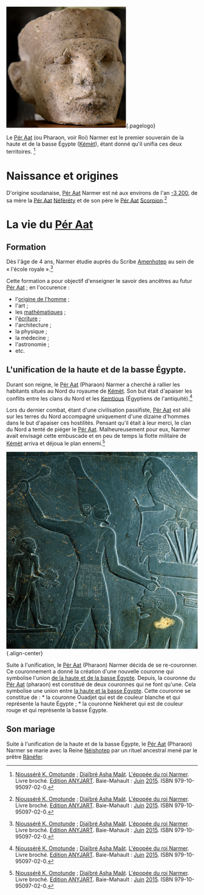<!-- TITLE: Narmer -->
<!-- SUBTITLE: Présentation du Pér Aat Narmer -->
![Pharao Narmer](/uploads/personnalite/pharao-narmer.png "Tête en calcaire du Pharaon Narmer"){.pagelogo}

Le [Pér Aat](/personnalite/titre/per-aat) (ou Pharaon, voir Roi) Narmer est le premier souverain de la haute et de la basse Égypte ([Kémèt](/geographie/empire/afrique/nord-est/kmt)), étant donné qu'il unifia ces deux territoires. [^1]

# Naissance et origines
D'origine soudanaise, [Pér Aat](/personnalite/titre/per-aat) Narmer est né aux environs de l'an [-3 200](/histoire/date/calendrier-gregorien/par-an/-3200), de sa mère la [Pér Aat](/personnalite/titre/per-aat) [Néfèréty](/personnalite/femme/noble/souveraine/pharaon/afrique/nord-est/kmt/neferety) et de son père le [Pér Aat](/personnalite/titre/per-aat) [Scorpion](/personnalite/le-roi-scorpion).[^1]

# La vie du [Pér Aat](/personnalite/titre/per-aat)
## Formation
Dès l'âge de 4 ans, Narmer étudie auprès du Scribe [Amenhotep](/personnalite/homme/savant/afrique/nord-est/empire/kmt/amenhotep) au sein de « l'école royale ».[^1]

Cette formation a pour objectif d'enseigner le savoir des ancêtres au futur [Pér Aat](/personnalite/titre/per-aat) ; en l'occurence :
* l'[origine de l'homme](/histoire/afrique/les-origines-de-l-humanite) ;
* l'art ;
* les [mathématiques](/mathematiques/mathematiques-africaines) ;
* l'[écriture](/ecriture/hieroglyphe/mdw-ntr) ;
* l'architecture ;
* la physique ;
* la médecine ;
* l'astronomie ;
* etc.

## L'unification de la haute et de la basse Égypte.
Durant son reigne, le [Pér Aat](/personnalite/titre/per-aat) (Pharaon) Narmer a cherché à rallier les habitants situés au Nord du royaume de [Kémèt](/geographie/empire/afrique/nord-est/kmt). Son but était d'apaiser les conflits entre les clans du Nord et les [Kemtious](/peuple/kemtiou) (Égyptiens de l'antiquité).[^1]

Lors du dernier combat, étant d'une civilisation passifiste, [Pér Aat](/personnalite/titre/per-aat) est allé sur les terres du Nord accompagné uniquement d'une dizaine d'hommes dans le but d'apaiser ces hostilités.
Pensant qu'il était à leur merci, le clan du Nord a tenté de piéger le [Pér Aat](/personnalite/titre/per-aat). Malheureusement pour eux, Narmer avait envisagé cette embuscade et en peu de temps la flotte militaire de [Kémèt](/geographie/empire/afrique/nord-est/kmt) arriva et déjoua le plan ennemi.[^1]

![King Narmer](/uploads/personnalite/king-narmer.jpg "Le Pharaon Narmer sur la Palette de Narmer"){.align-center}

Suite à l'unification, le [Pér Aat](/personnalite/titre/per-aat) (Pharaon) Narmer décida de se re-couronner. Ce couronnement a donné la création d'une nouvelle couronne qui symbolise l'union [de la haute et de la basse Égypte](/geographie/empire/afrique/nord-est/kmt#levolution-du-royaume). Depuis, la couronne du [Pér Aat](/personnalite/titre/per-aat) (pharaon) est constitué de deux couronnes qui ne font qu'une. Cela symbolise une union entre [la haute et la basse Égypte](/geographie/empire/afrique/nord-est/kmt#levolution-du-royaume). Cette couronne se constitue de :
	* la couronne Ouadjet qui est de couleur blanche et qui représente la haute Égypte ;
	* la couronne Nekheret qui est de couleur rouge et qui représente la basse Égypte.

## Son mariage
Suite à l'unification de la haute et de la basse Égypte, le [Pér Aat](/personnalite/titre/per-aat) (Pharaon) Narmer se marie avec la Reine [Néishotep](/personnalite/neishotep) par un rituel ancestral mené par le prêtre [Rânéfer](/personnalite/ranefer).


[^1]: [Nioussérê K. Omotunde](/personnalite/nioussere-kalala-omotunde) ; [Djaïbré Asha Maât](/personnalite/a-classer/djaibre-asha-maat). [L'épopée du roi Narmer](ouvrages/l-epopee-du-roi-narmer). Livre broché. [Edition ANYJART](/organisme/anyjart). Baie-Mahault : [Juin](/histoire/date/calendrier-gregorien/par-mois/juin) [2015](/histoire/date/calendrier-gregorien/par-annee/2015). ISBN 979-10-95097-02-0.